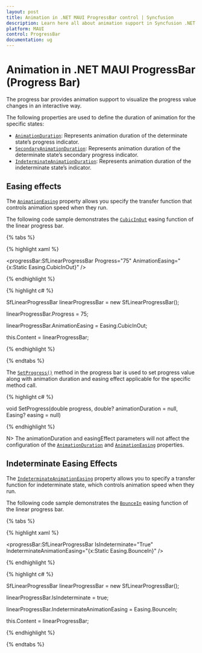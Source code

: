 ```yaml
---
layout: post
title: Animation in .NET MAUI ProgressBar control | Syncfusion
description: Learn here all about animation support in Syncfusion .NET MAUI ProgressBar control, its elements and more.
platform: MAUI
control: ProgressBar
documentation: ug
---
```


# Animation in .NET MAUI ProgressBar (Progress Bar)

The progress bar provides animation support to visualize the progress value changes in an interactive way. 

The following properties are used to define the duration of animation for the specific states:

* [`AnimationDuration`](): Represents animation duration of the determinate state’s progress indicator.
* [`SecondaryAnimationDuration`](): Represents animation duration of the determinate state’s secondary progress indicator.
* [`IndeterminateAnimationDuration`](): Represents animation duration of the indeterminate state’s indicator.

## Easing effects

The [`AnimationEasing`]() property allows you specify the transfer function that controls animation speed when they run. 

The following code sample demonstrates the [`CubicInOut`]() easing function of the linear progress bar.

{% tabs %} 

{% highlight xaml %}

<progressBar:SfLinearProgressBar Progress="75" AnimationEasing="{x:Static Easing.CubicInOut}" />

{% endhighlight %}

{% highlight c# %}

SfLinearProgressBar linearProgressBar = new SfLinearProgressBar();

linearProgressBar.Progress = 75;

linearProgressBar.AnimationEasing = Easing.CubicInOut;

this.Content = linearProgressBar;

{% endhighlight %}

{% endtabs %} 

The [`SetProgress()`]() method in the progress bar is used to set progress value along with animation duration and easing effect applicable for the specific method call.

{% highlight c# %}

void SetProgress(double progress, double? animationDuration = null, Easing? easing = null)

{% endhighlight %}

N> The animationDuration and easingEffect parameters will not affect the configuration of the [`AnimationDuration`]() and [`AnimationEasing`]() properties.

## Indeterminate Easing Effects

The [`IndeterminateAnimationEasing`]() property allows you to specify a transfer function for indeterminate state, which controls animation speed when they run.

The following code sample demonstrates the [`BounceIn`]() easing function of the linear progress bar.

{% tabs %} 

{% highlight xaml %}

<progressBar:SfLinearProgressBar IsIndeterminate="True" IndeterminateAnimationEasing="{x:Static Easing.BounceIn}" />

{% endhighlight %}

{% highlight c# %}

SfLinearProgressBar linearProgressBar = new SfLinearProgressBar();

linearProgressBar.IsIndeterminate = true;

linearProgressBar.IndeterminateAnimationEasing = Easing.BounceIn;

 this.Content = linearProgressBar;

{% endhighlight %}

{% endtabs %} 

